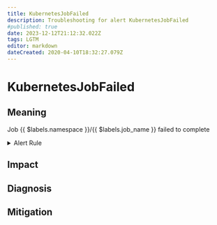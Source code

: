 ```yaml
---
title: KubernetesJobFailed
description: Troubleshooting for alert KubernetesJobFailed
#published: true
date: 2023-12-12T21:12:32.022Z
tags: LGTM
editor: markdown
dateCreated: 2020-04-10T18:32:27.079Z
---
```


# KubernetesJobFailed

## Meaning
[//]: # "Short paragraph that explains what the alert means"
Job {{ $labels.namespace }}/{{ $labels.job_name }} failed to complete

<details>
  <summary>Alert Rule</summary>

  ```yaml
alert: KubernetesJobFailed
expr: kube_job_status_failed > 0
for: 0m
labels:
    severity: warning
annotations:
    summary: Kubernetes Job failed ({{ $labels.namespace }}/{{ $labels.job_name }})
    description: |-
        Job {{ $labels.namespace }}/{{ $labels.job_name }} failed to complete
          VALUE = {{ $value }}
          LABELS = {{ $labels }}
    runbook: https://github.com/srerun/prometheus-alerts/content/runbooks/KubernetesJobFailed

  ```
</details>


## Impact
[//]: # "What could / will happen if the alert is not addressed"



## Diagnosis
[//]: # "Steps to take to identify the cause of the problem"



## Mitigation
[//]: # "The steps necessary to resolve the alert"
